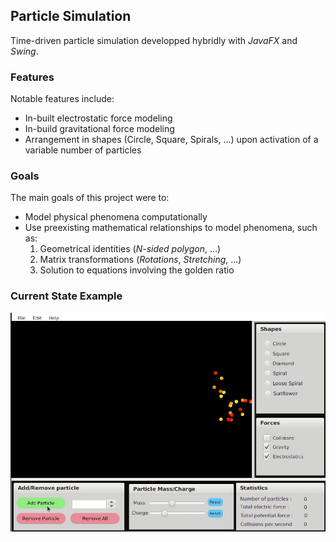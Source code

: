 ## Particle Simulation
Time-driven particle simulation developped hybridly with *JavaFX* and *Swing*.

### Features
Notable features include: 
- In-built electrostatic force modeling
- In-build gravitational force modeling
- Arrangement in shapes (Circle, Square, Spirals, ...) upon activation of a variable number of particles

### Goals
The main goals of this project were to:
- Model physical phenomena computationally
- Use preexisting mathematical relationships to model phenomena, such as:
    1. Geometrical identities (*N-sided polygon*, ...)
    2. Matrix transformations (*Rotations*, *Stretching*, ...)
    3. Solution to equations involving the golden ratio

### Current State Example
<p align="center">
  <img align="center" src="https://github.com/hexaquarks/Particle_Fun/blob/master/src/Promotion/spirals.gif" />
</p>

